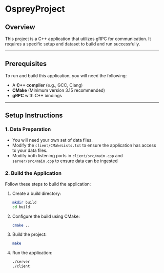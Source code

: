 # OspreyProject 

## Overview
This project is a C++ application that utilizes gRPC for communication. It requires a specific setup and dataset to build and run successfully.

---

## Prerequisites
To run and build this application, you will need the following:
- A **C++ compiler** (e.g., GCC, Clang)
- **CMake** (Minimum version 3.15 recommended)
- **gRPC** with C++ bindings

---

## Setup Instructions

### 1. Data Preparation
- You will need your own set of data files.
- Modify the `client/CMakeLists.txt` to ensure the application has access to your data files.
- Modify both listening ports in `client/src/main.cpp` and `server/src/main.cpp` to ensure data can be ingested

### 2. Build the Application
Follow these steps to build the application:
1. Create a build directory:
   ```bash
   mkdir build
   cd build
2. Configure the build using CMake:
   ```bash
   cmake ..
3. Build the project:
   ```bash
   make
4. Run the application:
   ```bash
   ./server
   ./client
